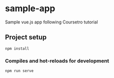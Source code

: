 # sample-app
Sample vue.js app following Coursetro tutorial

## Project setup
```
npm install
```

### Compiles and hot-reloads for development
```
npm run serve
```

